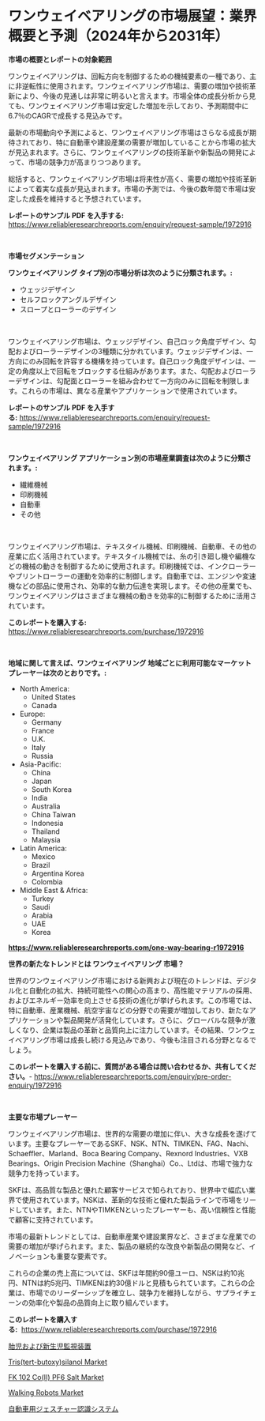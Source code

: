<p><h1>ワンウェイベアリングの市場展望：業界概要と予測（2024年から2031年）</h1></p><p><strong>市場の概要とレポートの対象範囲</strong></p>
<p><p>ワンウェイベアリングは、回転方向を制御するための機械要素の一種であり、主に非逆転性に使用されます。ワンウェイベアリング市場は、需要の増加や技術革新により、今後の見通しは非常に明るいと言えます。市場全体の成長分析から見ても、ワンウェイベアリング市場は安定した増加を示しており、予測期間中に6.7％のCAGRで成長する見込みです。</p><p>最新の市場動向や予測によると、ワンウェイベアリング市場はさらなる成長が期待されており、特に自動車や建設産業の需要が増加していることから市場の拡大が見込まれます。さらに、ワンウェイベアリングの技術革新や新製品の開発によって、市場の競争力が高まりつつあります。</p><p>総括すると、ワンウェイベアリング市場は将来性が高く、需要の増加や技術革新によって着実な成長が見込まれます。市場の予測では、今後の数年間で市場は安定した成長を維持すると予想されています。</p></p>
<p><strong>レポートのサンプル PDF を入手する:</strong> <a href="https://www.reliableresearchreports.com/enquiry/request-sample/1972916">https://www.reliableresearchreports.com/enquiry/request-sample/1972916</a></p>
<p>&nbsp;</p>
<p><strong>市場セグメンテーション</strong></p>
<p><strong>ワンウェイベアリング タイプ別の市場分析は次のように分類されます。:</strong></p>
<p><ul><li>ウェッジデザイン</li><li>セルフロックアングルデザイン</li><li>スロープとローラーのデザイン</li></ul></p>
<p>&nbsp;</p>
<p><p>ワンウェイベアリング市場は、ウェッジデザイン、自己ロック角度デザイン、勾配およびローラーデザインの3種類に分かれています。ウェッジデザインは、一方向にのみ回転を許容する機構を持っています。自己ロック角度デザインは、一定の角度以上で回転をブロックする仕組みがあります。また、勾配およびローラーデザインは、勾配面とローラーを組み合わせて一方向のみに回転を制限します。これらの市場は、異なる産業やアプリケーションで使用されています。</p></p>
<p><strong>レポートのサンプル PDF を入手する:</strong>&nbsp;<a href="https://www.reliableresearchreports.com/enquiry/request-sample/1972916">https://www.reliableresearchreports.com/enquiry/request-sample/1972916</a></p>
<p>&nbsp;</p>
<p><strong> ワンウェイベアリング アプリケーション別の市場産業調査は次のように分類されます。:</strong></p>
<p><ul><li>繊維機械</li><li>印刷機械</li><li>自動車</li><li>その他</li></ul></p>
<p>&nbsp;</p>
<p><p>ワンウェイベアリング市場は、テキスタイル機械、印刷機械、自動車、その他の産業に広く活用されています。テキスタイル機械では、糸の引き廻し機や編機などの機械の動きを制御するために使用されます。印刷機械では、インクローラーやプリントローラーの運動を効率的に制御します。自動車では、エンジンや変速機などの部品に使用され、効率的な動力伝達を実現します。その他の産業でも、ワンウェイベアリングはさまざまな機械の動きを効率的に制御するために活用されています。</p></p>
<p><strong>このレポートを購入する:</strong>&nbsp; <a href="https://www.reliableresearchreports.com/purchase/1972916">https://www.reliableresearchreports.com/purchase/1972916</a></p>
<p>&nbsp;</p>
<p><strong>地域に関して言えば、ワンウェイベアリング 地域ごとに利用可能なマーケットプレーヤーは次のとおりです。:</strong></p>
<p><ul>
    <li>
        North America:
        <ul>
            <li>United States</li>
            <li>Canada</li>
        </ul>
    </li>
    <li>
        Europe:
        <ul>
            <li>Germany</li>
            <li>France</li>
            <li>U.K.</li>
            <li>Italy</li>
            <li>Russia</li>
        </ul>
    </li>
    <li>
        Asia-Pacific:
        <ul>
            <li>China</li>
            <li>Japan</li>
            <li>South Korea</li>
            <li>India</li>
            <li>Australia</li>
            <li>China Taiwan</li>
            <li>Indonesia</li>
            <li>Thailand</li>
            <li>Malaysia</li>
        </ul>
    </li>
    <li>
        Latin America:
        <ul>
            <li>Mexico</li>
            <li>Brazil</li>
            <li>Argentina Korea</li>
            <li>Colombia</li>
        </ul>
    </li>
    <li>
        Middle East & Africa:
        <ul>
            <li>Turkey</li>
            <li>Saudi</li>
            <li>Arabia</li>
            <li>UAE</li>
            <li>Korea</li>
        </ul>
    </li>
    </ul></p>
<p><strong><a href="https://www.reliableresearchreports.com/one-way-bearing-r1972916">https://www.reliableresearchreports.com/one-way-bearing-r1972916</a></strong>&nbsp;</p>
<p><strong>世界の新たなトレンドとは ワンウェイベアリング 市場？</strong></p>
<p><p>世界のワンウェイベアリング市場における新興および現在のトレンドは、デジタル化と自動化の拡大、持続可能性への関心の高まり、高性能マテリアルの採用、およびエネルギー効率を向上させる技術の進化が挙げられます。この市場では、特に自動車、産業機械、航空宇宙などの分野での需要が増加しており、新たなアプリケーションや製品開発が活発化しています。さらに、グローバルな競争が激しくなり、企業は製品の革新と品質向上に注力しています。その結果、ワンウェイベアリング市場は成長し続ける見込みであり、今後も注目される分野となるでしょう。</p></p>
<p><strong>このレポートを購入する前に、質問がある場合は問い合わせるか、共有してください。</strong>- <a href="https://www.reliableresearchreports.com/enquiry/pre-order-enquiry/1972916">https://www.reliableresearchreports.com/enquiry/pre-order-enquiry/1972916</a></p>
<p>&nbsp;</p>
<p><strong>主要な市場プレーヤー</strong></p>
<p><p>ワンウェイベアリング市場は、世界的な需要の増加に伴い、大きな成長を遂げています。主要なプレーヤーであるSKF、NSK、NTN、TIMKEN、FAG、Nachi、Schaeffler、Marland、Boca Bearing Company、Rexnord Industries、VXB Bearings、Origin Precision Machine（Shanghai）Co.、Ltdは、市場で強力な競争力を持っています。</p><p>SKFは、高品質な製品と優れた顧客サービスで知られており、世界中で幅広い業界で使用されています。NSKは、革新的な技術と優れた製品ラインで市場をリードしています。また、NTNやTIMKENといったプレーヤーも、高い信頼性と性能で顧客に支持されています。</p><p>市場の最新トレンドとしては、自動車産業や建設業界など、さまざまな産業での需要の増加が挙げられます。また、製品の継続的な改良や新製品の開発など、イノベーションも重要な要素です。</p><p>これらの企業の売上高については、SKFは年間約90億ユーロ、NSKは約10兆円、NTNは約5兆円、TIMKENは約30億ドルと見積もられています。これらの企業は、市場でのリーダーシップを確立し、競争力を維持しながら、サプライチェーンの効率化や製品の品質向上に取り組んでいます。</p></p>
<p><strong>このレポートを購入する:</strong>&nbsp;&nbsp;<a href="https://www.reliableresearchreports.com/purchase/1972916">https://www.reliableresearchreports.com/purchase/1972916</a></p>
<p><p><a href="https://github.com/xemfu2379520/Market-Research-Report-List-1/blob/main/797944126887.md">胎児および新生児監視装置</a></p><p><a href="https://www.linkedin.com/pulse/tristert-butoxysilanol-market-provides-comprehensive-analysis-udxjc?trackingId=39btibmTNG0HviIU0bOBxg%3D%3D">Tris(tert-butoxy)silanol Market</a></p><p><a href="https://www.linkedin.com/pulse/fk-102-coii-pf6-salt-market-size-reflecting-forecast-till-2031-zsylc?trackingId=Llsx0%2BVVGCL1i35xYF0Sbw%3D%3D">FK 102 Co(II) PF6 Salt Market</a></p><p><a href="https://github.com/Airanohannonzb68e5pb53oc1/Market-Research-Report-List-2/blob/main/walking-robots-market.md">Walking Robots Market</a></p><p><a href="https://github.com/bucuel854722/Market-Research-Report-List-1/blob/main/634273026888.md">自動車用ジェスチャー認識システム</a></p></p>